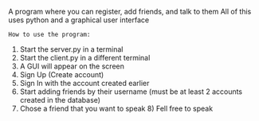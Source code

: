 A program where you can register, add friends, and talk to them
All of this uses python and a graphical user interface


    How to use the program:
1) Start the server.py in a terminal 
2) Start the client.py in a different terminal 
3) A GUI will appear on the screen 
4) Sign Up (Create account) 
5) Sign In with the account created earlier  
6) Start adding friends by their username (must be at least 2 accounts created in the database) 
7) Chose a friend that you want to speak 8) Fell free to speak
